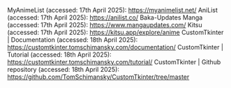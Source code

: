 MyAnimeList (accessed: 17th April 2025): https://myanimelist.net/
AniList (accessed: 17th April 2025): https://anilist.co/
Baka-Updates Manga (accessed: 17th April 2025): https://www.mangaupdates.com/ 
Kitsu (accessed: 17th April 2025): https://kitsu.app/explore/anime
CustomTkinter | Documentation (accessed: 18th April 2025): https://customtkinter.tomschimansky.com/documentation/
CustomTkinter | Tutorial (accessed: 18th April 2025): https://customtkinter.tomschimansky.com/tutorial/
CustomTkinter | Github repository (accessed: 18th April 2025): https://github.com/TomSchimansky/CustomTkinter/tree/master
